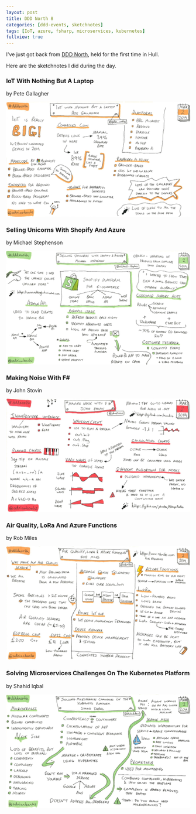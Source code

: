 ```yaml
---
layout: post
title: DDD North 8
categories: [ddd-events, sketchnotes]
tags: [IoT, azure, fsharp, microservices, kubernetes]
fullview: true
---
```


I've just got back from [DDD North](https://dddnorth.co.uk), held for the first time in Hull.

Here are the sketchnotes I did during the day.


### IoT With Nothing But A Laptop
by Pete Gallagher
[<i class="fa fa-globe fa-lg" title="Website"></i>](https://www.petecodes.co.uk)
[<i class="fa fa-brands fa-x-twitter fa-lg" title="X"></i>](https://x.com/pete_codes)
[<i class="fa fa-brands fa-slideshare fa-lg" title="Slides"></i>](https://www.slideshare.net/PGallagher69/getting-started-with-iot-with-only-your-laptop-march-2019-ddd-north)

[![IoT With Nothing But A Laptop by Pete Gallagher][1]][1]


### Selling Unicorns With Shopify And Azure
by Michael Stephenson
[<i class="fa fa-globe fa-lg" title="Website"></i>](http://theazurecoach.com)
[<i class="fa fa-brands fa-x-twitter fa-lg" title="X"></i>](https://x.com/michael_stephen)

[![Selling Unicorns With Shopify And Azure by Michael Stephenson][2]][2]


### Making Noise With F#
by John Stovin
[<i class="fa fa-brands fa-x-twitter fa-lg" title="X"></i>](https://x.com/johnstovin)
[<i class="fa fa-file-code-o fa-lg" title="Code"></i>](https://github.com/JohnStov/FSharpAudio)

[![Making Noise With F# by John Stovin][3]][3]


### Air Quality, LoRa And Azure Functions
by Rob Miles
[<i class="fa fa-globe fa-lg" title="Website"></i>](https://www.robmiles.com)
[<i class="fa fa-brands fa-x-twitter fa-lg" title="X"></i>](https://x.com/robmiles)

[![Air Quality, LoRa And Azure Functions by Rob Miles][4]][4]


### Solving Microservices Challenges On The Kubernetes Platform
by Shahid Iqbal
[<i class="fa fa-globe fa-lg" title="Website"></i>](https://blog.headforcloud.com)
[<i class="fa fa-brands fa-x-twitter fa-lg" title="X"></i>](https://x.com/shahiddev)

[![Solving Microservices Challenges On The Kubernetes Platform by Shahid Iqbal][5]][5]


  [1]: /assets/media/images/2019/03/io-with-nothing-but-a-laptop-pete-gallagher.jpg#img-sketchnote
  [2]: /assets/media/images/2019/03/selling-unicorns-with-shopify-and-azure-michael-stephenson.jpg#img-sketchnote
  [3]: /assets/media/images/2019/03/making-noise-with-fsharp-john-stovin.jpg#img-sketchnote
  [4]: /assets/media/images/2019/03/air-quality-lora-and-azure-functions-rob-miles.jpg#img-sketchnote
  [5]: /assets/media/images/2019/03/solving-microservices-challenges-on-the-kubernetes-platform-shahid-iqbal.jpg#img-sketchnote
